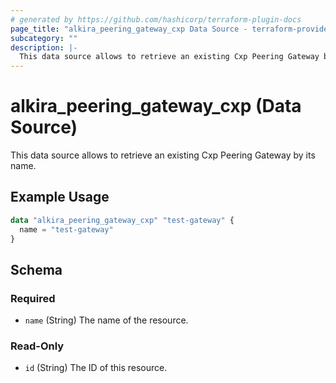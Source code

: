 ```yaml
---
# generated by https://github.com/hashicorp/terraform-plugin-docs
page_title: "alkira_peering_gateway_cxp Data Source - terraform-provider-alkira"
subcategory: ""
description: |-
  This data source allows to retrieve an existing Cxp Peering Gateway by its name.
---
```


# alkira_peering_gateway_cxp (Data Source)

This data source allows to retrieve an existing Cxp Peering Gateway by its name.

## Example Usage

```terraform
data "alkira_peering_gateway_cxp" "test-gateway" {
  name = "test-gateway"
}
```

<!-- schema generated by tfplugindocs -->
## Schema

### Required

- `name` (String) The name of the resource.

### Read-Only

- `id` (String) The ID of this resource.
